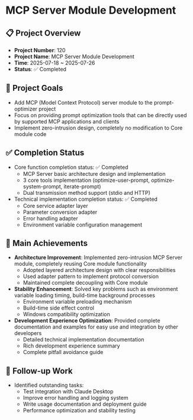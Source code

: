 # MCP Server Module Development

## 📋 Project Overview
- **Project Number**: 120
- **Project Name**: MCP Server Module Development
- **Time**: 2025-07-18 ~ 2025-07-26
- **Status**: ✅ Completed

## 🎯 Project Goals
- Add MCP (Model Context Protocol) server module to the prompt-optimizer project
- Focus on providing prompt optimization tools that can be directly used by supported MCP applications and clients
- Implement zero-intrusion design, completely no modification to Core module code

## ✅ Completion Status
- Core function completion status: ✅ Completed
  - MCP Server basic architecture design and implementation
  - 3 core tools implementation (optimize-user-prompt, optimize-system-prompt, iterate-prompt)
  - Dual transmission method support (stdio and HTTP)
- Technical implementation completion status: ✅ Completed
  - Core service adapter layer
  - Parameter conversion adapter
  - Error handling adapter
  - Environment variable configuration management

## 🎉 Main Achievements
- **Architecture Improvement**: Implemented zero-intrusion MCP Server module, completely reusing Core module functionality
  - Adopted layered architecture design with clear responsibilities
  - Used adapter pattern to implement protocol conversion
  - Maintained complete decoupling with Core module
- **Stability Enhancement**: Solved key problems such as environment variable loading timing, build-time background processes
  - Environment variable preloading mechanism
  - Build-time side effect control
  - Windows compatibility optimization
- **Development Experience Optimization**: Provided complete documentation and examples for easy use and integration by other developers
  - Detailed technical implementation documentation
  - Rich development experience summary
  - Complete pitfall avoidance guide

## 🚀 Follow-up Work
- Identified outstanding tasks:
  - Test integration with Claude Desktop
  - Improve error handling and logging system
  - Write usage documentation and deployment guide
  - Performance optimization and stability testing